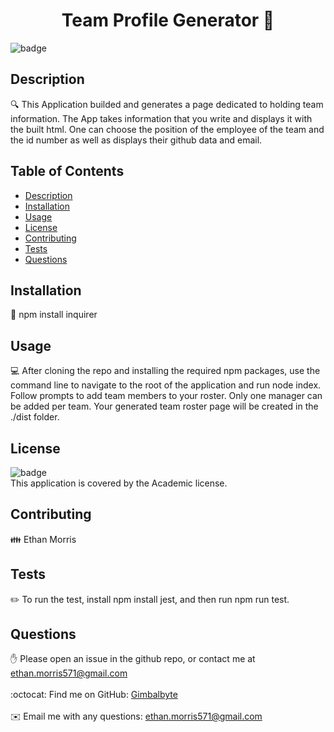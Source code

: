 <h1 align="center">Team Profile Generator 👋</h1>

![badge](https://img.shields.io/badge/license-Academic-brightgreen)<br />
## Description
🔍 This Application builded and generates a page dedicated to holding team information. The App takes information that you write and displays it with the built html. One can choose the position of the employee of the team and the id number as well as displays their github data and email.
## Table of Contents
- [Description](#description)
- [Installation](#installation)
- [Usage](#usage)
- [License](#license)
- [Contributing](#contributing)
- [Tests](#tests)
- [Questions](#questions)
## Installation
💾 npm install inquirer
## Usage
💻 After cloning the repo and installing the required npm packages, use the command line to navigate to the root of the application and run node index. Follow prompts to add team members to your roster. Only one manager can be added per team. Your generated team roster page will be created in the ./dist folder.
## License
![badge](https://img.shields.io/badge/license-Academic-brightgreen)
<br />
This application is covered by the Academic license. 
## Contributing
👪 Ethan Morris
## Tests
✏️ To run the test, install npm install jest, and then run npm run test.
## Questions
✋ Please open an issue in the github repo, or contact me at ethan.morris571@gmail.com<br />
<br />
:octocat: Find me on GitHub: [Gimbalbyte](https://github.com/Gimbalbyte)<br />
<br />
✉️ Email me with any questions: ethan.morris571@gmail.com<br /><br />